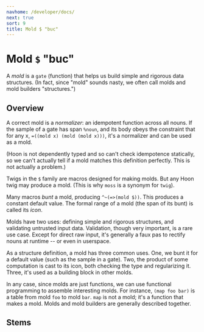 ```yaml
---
navhome: /developer/docs/
next: true
sort: 9
title: Mold $ "buc"
---
```


# Mold `$` "buc"

A *mold* is a `gate` (function) that helps us build simple and
rigorous data structures.  (In fact, since "mold" sounds nasty,
we often call molds and mold builders "structures.")

## Overview

A correct mold is a *normalizer*: an idempotent function across
all nouns.  If the sample of a gate has span `%noun`, and its
body obeys the constraint that for any x, `=((mold x) (mold (mold
x)))`, it's a normalizer and can be used as a mold.

(Hoon is not dependently typed and so can't check idempotence
statically, so we can't actually tell if a mold matches this
definition perfectly.  This is not actually a problem.)

Twigs in the `$` family are macros designed for making molds.
But any Hoon twig may produce a mold.  (This is why `moss` is a
synonym for `twig`).

Many macros *bunt* a mold, producing `^~(=>(mold $))`.  This
produces a constant default value.  The formal range of a mold
(the span of its bunt) is called its *icon*.

Molds have two uses: defining simple and rigorous structures, and
validating untrusted input data.  Validation, though very
important, is a rare use case.  Except for direct raw input,
it's generally a faux pas to rectify nouns at runtime -- or even
in userspace.

As a structure definition, a mold has three common uses.  One,
we bunt it for a default value (such as the sample in a gate).
Two, the product of some computation is cast to its icon, both
checking the type and regularizing it.  Three, it's used as a
building block in other molds.

In any case, since molds are just functions, we can use
functional programming to assemble interesting molds.  For
instance, `(map foo bar)` is a table from mold `foo` to mold
`bar`.  `map` is not a mold; it's a function that makes a mold.
Molds and mold builders are generally described together.

## Stems

<list dataPreview="true" className="runes"></list>
